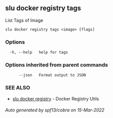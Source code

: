 ## slu docker registry tags

List Tags of Image

```
slu docker registry tags <image> [flags]
```

### Options

```
  -h, --help   help for tags
```

### Options inherited from parent commands

```
      --json   Format output to JSON
```

### SEE ALSO

* [slu docker registry](slu_docker_registry.md)	 - Docker Registry Utils

###### Auto generated by spf13/cobra on 15-Mar-2022

